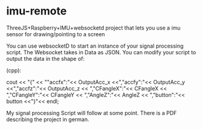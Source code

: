 # imu-remote
ThreeJS+Raspberry+IMU+websocketd project that lets you use a imu sensor for drawing/pointing to a screen

You can use websocketD to start an instance of your signal processing script. The Websocket takes in Data as JSON. You can modify your script to output the data in the shape of:

(cpp):

cout << "{" << "\"accfx\":"<< OutputAcc_x <<",\"accfy\":"<< OutputAcc_y <<",\"accfz\":"<< OutputAcc_z << ",\"CFangleX\":"<< CFangleX << ",\"CFangleY\":"<< CFangleY << ",\"AngleZ\":"<< AngleZ << ",\"button\":"<< button <<"}"<< endl;

My signal processing Script will follow at some point. There is a PDF describing the project in german.
